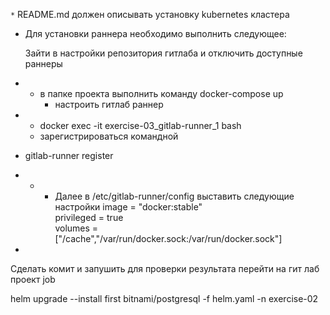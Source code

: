 `*` README.md должен описывать установку kubernetes кластера
  
* Для установки раннера необходимо выполнить следующее:

  Зайти в настройки репозитория гитлаба и отключить доступные раннеры
* * в папке проекта выполнить команду docker-compose up
    * настроить гитлаб раннер
* *  docker exec -it exercise-03_gitlab-runner_1 bash
    * зарегистрироваться командной
* gitlab-runner register
* * * Далее в /etc/gitlab-runner/config выставить следующие настройки
      image = "docker:stable"                                                                                                                              
      privileged = true                                                                                                                                    
      volumes = ["/cache","/var/run/docker.sock:/var/run/docker.sock"]
* 
 
Сделать комит и запушить
для проверки результата  перейти на гит лаб проект job







helm upgrade --install first bitnami/postgresql -f helm.yaml -n exercise-02